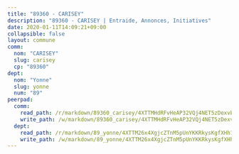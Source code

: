 ```yaml
---
title: "89360 - CARISEY"
description: "89360 - CARISEY | Entraide, Annonces, Initiatives"
date: 2020-01-11T14:09:21+09:00
collapsible: false
layout: commune
comm:
  nom: "CARISEY"
  slug: carisey
  cp: "89360"
dept:
  nom: "Yonne"
  slug: yonne
  num: "89"
peerpad:
  comm:
    read_path: /r/markdown/89360_carisey/4XTTMHdRFvHeAP32VQj4NET5zDexvbNKSTd3PWLDQyLqimsHm
    write_path: /w/markdown/89360_carisey/4XTTMHdRFvHeAP32VQj4NET5zDexvbNKSTd3PWLDQyLqimsHm-K3TgTwYKv3qphSKJ4gUdhKNP4PR5aybNyMeuuawoXZ1s4XZwtzfEwjAcTcXojRGur3QjGZGRqv55jChDyxjkoTHevNe3TfQo4RiB4f8nRFs8eEKQXCukuDshp2VF7HoGcsz357kF
  dept:
    read_path: /r/markdown/89_yonne/4XTTM26x4XgjcZTnM5pUnYKKRkysKgfXHh1wiigoPHqn9LDKB
    write_path: /w/markdown/89_yonne/4XTTM26x4XgjcZTnM5pUnYKKRkysKgfXHh1wiigoPHqn9LDKB-K3TgU4xaMVqzoRnPJNyddApuMoWvJyHL35bzooauYvdhG3MLg3ikjpoueq9BDtqVP4hJBQxpPxix2gohzXyST9tZPnEkyXpDMdHiAFpx7EU6e8WgvFk7NPsBQepM8o13bG9dyqq7
---
```


